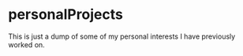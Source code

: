# personalProjects
This is just a dump of some of my personal interests I have previously worked on.
